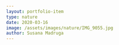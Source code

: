 ```yaml
---
layout: portfolio-item
type: nature
date: 2020-03-16
image: /assets/images/nature/IMG_9055.jpg
author: Susana Madruga
---
```


